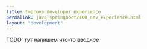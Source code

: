 ```yaml
---
title: Improve developer experience
permalink: java_springboot/400_dev_experience.html
layout: "development"
---
```


TODO: тут напишем что-то вводное

